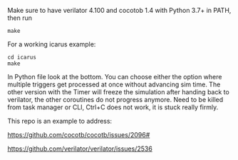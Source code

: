 Make sure to have verilator 4.100 and cocotob 1.4 with Python 3.7+ in PATH, then run

`make`

For a working icarus example:

```
cd icarus
make
```

In Python file look at the bottom.
You can choose either the option where multiple triggers get processed at once
without advancing sim time. The other version with the Timer will freeze the simulation after handing back to verilator,
the other coroutines do not progress anymore. Need to be killed from task manager or CLI, Ctrl+C does not work, it is stuck really firmly.

This repo is an example to address:

https://github.com/cocotb/cocotb/issues/2096#

https://github.com/verilator/verilator/issues/2536